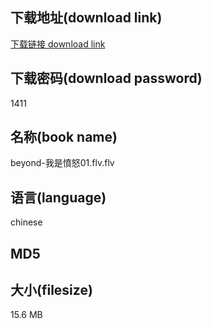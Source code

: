 ## 下载地址(download link)
[下载链接 download link](https://voluble-croquembouche-d321dc.netlify.app/?s=beyond-%E6%88%91%E6%98%AF%E6%86%A4%E6%80%9201.flv)

## 下载密码(download password)
1411

## 名称(book name)
beyond-我是憤怒01.flv.flv

## 语言(language)
chinese

## MD5


## 大小(filesize)
15.6 MB
